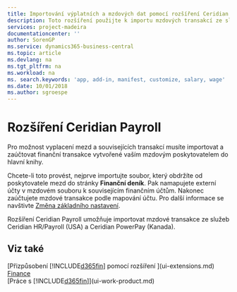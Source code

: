 ```yaml
---
title: Importování výplatních a mzdových dat pomocí rozšíření Ceridian Payroll | Microsoft Docs
description: Toto rozšíření použijte k importu mzdových transakcí ze služeb Ceridian HR/Payroll (USA) a Ceridian PowerPay (Kanada).
services: project-madeira
documentationcenter: ''
author: SorenGP
ms.service: dynamics365-business-central
ms.topic: article
ms.devlang: na
ms.tgt_pltfrm: na
ms.workload: na
ms. search.keywords: 'app, add-in, manifest, customize, salary, wage'
ms.date: 10/01/2018
ms.author: sgroespe
---
```

# <a name="the-ceridian-payroll-extension"></a>Rozšíření Ceridian Payroll 
Pro možnost vyplacení mezd a souvisejících transakcí musíte importovat a zaúčtovat finanční transakce vytvořené vaším mzdovým poskytovatelem do hlavní knihy.

Chcete-li toto provést, nejprve importujte soubor, který obdržíte od poskytovatele mezd do stránky **Finanční deník**. Pak namapujete externí účty v mzdovém souboru k souvisejícím finančním účtům. Nakonec zaúčtujete mzdové transakce podle mapování účtu. Pro další informace se navštivte [Změna základního nastavení](finance-how-import-payroll-transactions.md).

Rozšíření Ceridian Payroll umožňuje importovat mzdové transakce ze služeb Ceridian HR/Payroll (USA) a Ceridian PowerPay (Kanada).

## <a name="see-also"></a>Viz také
[Přizpůsobení [!INCLUDE[d365fin](includes/d365fin_md.md)] pomocí rozšíření ](ui-extensions.md)    
[Finance](finance.md)    
[Práce s [!INCLUDE[d365fin](includes/d365fin_md.md)]](ui-work-product.md)
